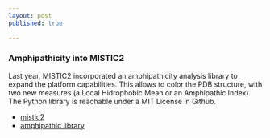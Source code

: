 ```yaml
---
layout: post
published: true

---
```


### Amphipathicity into MISTIC2

Last year, MISTIC2 incorporated an amphipathicity analysis library to expand the platform capabilities. This allows to color the PDB structure, with two new measures (a Local Hidrophobic Mean or an Amphipathic Index). The Python library is reachable under a MIT License in Github.

* [mistic2](https://mistic2.leloir.org.ar)
* [amphipathic library](https://github.com/ecolell/amphipathic)
